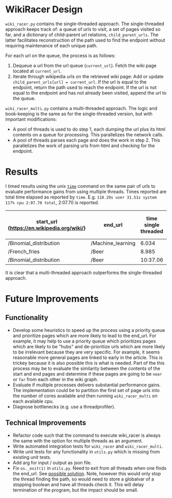 # WikiRacer Design

`wiki_racer.py` contains the single-threaded approach. The single-threaded approach keeps track of: a queue of urls to visit, a set of pages visited so far, and a dictionary of child-parent url relations, `child_parent_urls`. The latter facilitates reconstruction of the path used to find the endpoint without requiring maintenance of each unique path.

For each url on the queue, the process is as follows:

1. Dequeue a url from the url queue (`current_url`). Fetch the wiki page located at `current_url`.
2. Iterate through wikipedia urls on the retrieved wiki page: Add or update `child_parent_urls[url] = current_url`. If the url is equal to the endpoint, return the path used to reach the endpoint. If the url is not equal to the endpoint and has not already been visited, append the url to the queue.

`wiki_racer_multi.py` contains a multi-threaded approach. The logic and book-keeping is the same as for the single-threaded version, but with important modifications:

* A pool of threads is used to do step 1, each dumping the url plus its html contents on a queue for processing. This parallelizes the network calls.
* A pool of threads parses each page and does the work in step 2. This parallelizes the work of parsing urls from html and checking for the endpoint.

# Results

I timed results using the unix [`time`](https://developer.apple.com/legacy/library/documentation/Darwin/Reference/ManPages/man1/time.1.html) command on the same pair of urls to evaluate performance gains from using multiple threads. Times reported are total time elapsed as reported by `time`. E.g. `118.29s user 31.51s system 117% cpu 2:07.70 total`, 2:07.70 is reported.

| start_url (https://en.wikipedia.org/wiki/)                                          | end_url                                        | time single threaded | path length single threaded | time multi threaded | path length multi threaded |
|-----------------------------------------------------|------------------------------------------------|----------------------|----------------------|---------------------|---------------------|
| /Binomial_distribution | /Machine_learning | 6.034                | 5                    | 3.820               | 5                   |
| /French_fries          | /Beer             | 8.985                | 2                    | 4.922               | 2                   |
| /Binomial_distribution | /Beer             | 10:37.06             | 4                    | 2:07.70             | 4                   |


It is clear that a multi-threaded approach outperforms the single-threaded approach.


# Future Improvements

## Functionality

* Develop some heuristics to speed up the process using a priority queue and prioritize pages which are more likely to lead to the end_url. For example, it may help to use a priority queue which prioritizes pages which are likely to be "hubs" and de-prioritize urls which are more likely to be irrelevant because they are very specific. For example, it seems reasonable more general pages are linked to early in the article. This is trickey because it is also possible this is what is needed. Part of the this process may be to evaluate the similarity between the contents of the start and end pages and determine if these pages are going to be `near` or `far` from each other in the wiki graph.
* Evaluate if multiple processes delivers substantial performance gains. The implementation could be to partition the first set of page urls into the number of cores available and then running `wiki_racer_multi` on each available cpu.
* Diagnose bottlenecks (e.g. use a threadprofiler).

## Technical Improvements

* Refactor code such that the command to execute wiki_racer is always the same with the option for multiple threads as an argument.
* Write automated integration tests for `wiki_racer` and `wiki_racer_multi`.
* Write unit tests for any functionality in `utils.py` which is missing from existing unit tests.
* Add arg for input / output as json file.
* Fix `os._exit(1)` in `utils.py`. Need to exit from all threads when one finds the end_url. See [possible solution](http://stackoverflow.com/questions/323972/is-there-any-way-to-kill-a-thread-in-python). Note, however this would only stop the thread finding the path, so would need to store a globalvar of a stopping boolean and have all threads check it. This will delay termination of the program, but the impact should be small.

